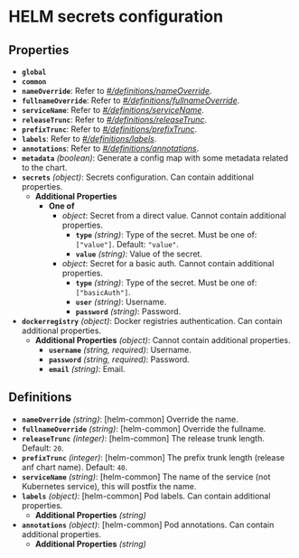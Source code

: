 # HELM secrets configuration

## Properties

- **`global`**
- **`common`**
- **`nameOverride`**: Refer to _[#/definitions/nameOverride](#definitions/nameOverride)_.
- **`fullnameOverride`**: Refer to _[#/definitions/fullnameOverride](#definitions/fullnameOverride)_.
- **`serviceName`**: Refer to _[#/definitions/serviceName](#definitions/serviceName)_.
- **`releaseTrunc`**: Refer to _[#/definitions/releaseTrunc](#definitions/releaseTrunc)_.
- **`prefixTrunc`**: Refer to _[#/definitions/prefixTrunc](#definitions/prefixTrunc)_.
- **`labels`**: Refer to _[#/definitions/labels](#definitions/labels)_.
- **`annotations`**: Refer to _[#/definitions/annotations](#definitions/annotations)_.
- **`metadata`** _(boolean)_: Generate a config map with some metadata related to the chart.
- **`secrets`** _(object)_: Secrets configuration. Can contain additional properties.
  - **Additional Properties**
    - **One of**
      - _object_: Secret from a direct value. Cannot contain additional properties.
        - **`type`** _(string)_: Type of the secret. Must be one of: `["value"]`. Default: `"value"`.
        - **`value`** _(string)_: Value of the secret.
      - _object_: Secret for a basic auth. Cannot contain additional properties.
        - **`type`** _(string)_: Type of the secret. Must be one of: `["basicAuth"]`.
        - **`user`** _(string)_: Username.
        - **`password`** _(string)_: Password.
- **`dockerregistry`** _(object)_: Docker registries authentication. Can contain additional properties.
  - **Additional Properties** _(object)_: Cannot contain additional properties.
    - **`username`** _(string, required)_: Username.
    - **`password`** _(string, required)_: Password.
    - **`email`** _(string)_: Email.

## Definitions

- <a id="definitions/nameOverride"></a>**`nameOverride`** _(string)_: [helm-common] Override the name.
- <a id="definitions/fullnameOverride"></a>**`fullnameOverride`** _(string)_: [helm-common] Override the fullname.
- <a id="definitions/releaseTrunc"></a>**`releaseTrunc`** _(integer)_: [helm-common] The release trunk length. Default: `20`.
- <a id="definitions/prefixTrunc"></a>**`prefixTrunc`** _(integer)_: [helm-common] The prefix trunk length (release anf chart name). Default: `40`.
- <a id="definitions/serviceName"></a>**`serviceName`** _(string)_: [helm-common] The name of the service (not Kubernetes service), this will postfix the name.
- <a id="definitions/labels"></a>**`labels`** _(object)_: [helm-common] Pod labels. Can contain additional properties.
  - **Additional Properties** _(string)_
- <a id="definitions/annotations"></a>**`annotations`** _(object)_: [helm-common] Pod annotations. Can contain additional properties.
  - **Additional Properties** _(string)_
